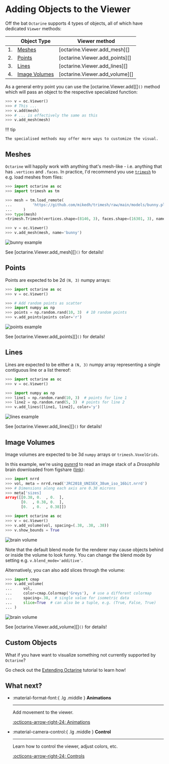 # Adding Objects to the Viewer

Off the bat `Octarine` supports 4 types of objects, all of
which have dedicated `Viewer` methods:

|   | Object Type                       | Viewer method                  |
|---|-----------------------------------|--------------------------------|
| 1.| [Meshes](#meshes)                 | [octarine.Viewer.add_mesh][]   |
| 2.| [Points](#points)                 | [octarine.Viewer.add_points][] |
| 3.| [Lines](#lines)                   | [octarine.Viewer.add_lines][]  |
| 4.| [Image Volumes](#image-volumes)   | [octarine.Viewer.add_volume][] |

As a general entry point you can use the [octarine.Viewer.add][]`()` method
which will pass an object to the respective specialized function:

```python
>>> v = oc.Viewer()
>>> # This ...
>>> v.add(mesh)
>>> # ... is effectively the same as this
>>> v.add_mesh(mesh)
```
!!! tip

    The specialised methods may offer more ways to customize the visual.

## Meshes

`Octarine` will happily work with anything that's mesh-like - i.e. anything that
has `.vertices` and `.faces`. In practice, I'd recommend you use
[`trimesh`](https://github.com/mikedh/trimesh) to e.g. load meshes from files:

```python
>>> import octarine as oc
>>> import trimesh as tm

>>> mesh = tm.load_remote(
...         'https://github.com/mikedh/trimesh/raw/main/models/bunny.ply'
...     )
>>> type(mesh)
<trimesh.Trimesh(vertices.shape=(8146, 3), faces.shape=(16301, 3), name=`bunny.ply`)

>>> v = oc.Viewer()
>>> v.add_mesh(mesh, name='bunny')
```

![bunny example](_static/bunny_example.png)

See [octarine.Viewer.add_mesh][]`()` for details!

## Points

Points are expected to be 2d `(N, 3)` numpy arrays:

```python
>>> import octarine as oc
>>> v = oc.Viewer()

>>> # Add random points as scatter
>>> import numpy as np
>>> points = np.random.rand(10, 3)  # 10 random points
>>> v.add_points(points color='r')
```

![points example](_static/points_example.png)

See [octarine.Viewer.add_points][]`()` for details!

## Lines

Lines are expected to be either a `(N, 3)` numpy array
representing a single contiguous line or a list thereof:


```python
>>> import octarine as oc
>>> v = oc.Viewer()

>>> import numpy as np
>>> line1 = np.random.rand(10, 3)  # points for line 1
>>> line2 = np.random.rand(5, 3)  # points for line 2
>>> v.add_lines([line1, line2], color='y')
```

![lines example](_static/lines_example.png)

See [octarine.Viewer.add_lines][]`()` for details!

## Image Volumes

Image volumes are expected to be 3d `numpy` arrays or `trimesh.VoxelGrids`.

In this example, we're using [pynrrd](https://pypi.org/project/pynrrd/) to read
an image stack of a _Drosophila_ brain downloaded from figshare
([link](https://figshare.com/s/43ea65ba938e64312f32)):

```python
>>> import nrrd
>>> vol, meta = nrrd.read('JRC2018_UNISEX_38um_iso_16bit.nrrd')
>>> # Dimensions along each axis are 0.38 microns
>>> meta['sizes]
array([[0.38, 0.  , 0.  ],
       [0.  , 0.38, 0.  ],
       [0.  , 0.  , 0.38]])

>>> import octarine as oc
>>> v = oc.Viewer()
>>> v.add_volume(vol, spacing=(.38, .38, .38))
>>> v.show_bounds = True
```

![brain volume](_static/brain_volume_example.png)

Note that the default blend mode for the renderer may cause objects
behind or inside the volume to look funny. You can change the blend
mode by setting e.g. `v.blend_mode='additive'`.

Alternatively, you can also add slices through the volume:

```python
>>> import cmap
>>> v.add_volume(
...     vol,
...     color=cmap.Colormap('Greys'),  # use a different colormap
...     spacing=.38,  # single value for isometric data
...     slice=True  # can also be a tuple, e.g. (True, False, True)
... )
```

![brain volume](_static/brain_volume_example2.png)

See [octarine.Viewer.add_volume][]`()` for details!

## Custom Objects

What if you have want to visualize something not currently supported
by `Octarine`?

Go check out the [Extending Octarine](extending.md) tutorial to learn how!

## What next?

<div class="grid cards" markdown>

-   :material-format-font:{ .lg .middle } __Animations__

    ---

    Add movement to the viewer.

    [:octicons-arrow-right-24: Animations](animations.md)

-   :material-camera-control:{ .lg .middle } __Control__

    ---

    Learn how to control the viewer, adjust colors, etc.

    [:octicons-arrow-right-24: Controls](controls.md)

</div>